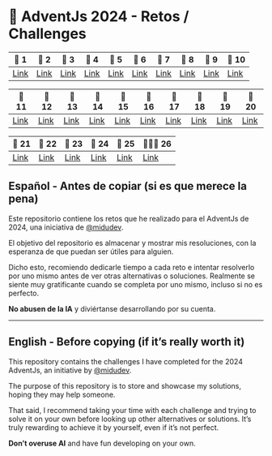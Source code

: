 # 🎄 AdventJs 2024 - Retos / Challenges

| 🌟 1  | 🌟 2  | 🌟 3  | 🌟 4  | 🌟 5  | 🌟 6  | 🌟 7  | 🌟 8  | 🌟 9  | 🌟 10 |
|------|------|------|------|------|------|------|------|------|-------|
| [Link](https://github.com/smiera96/FunkyDev---AdventJS-2024/tree/main/reto_1) | [Link](https://github.com/smiera96/FunkyDev---AdventJS-2024/tree/main/reto_2) | [Link](https://github.com/smiera96/FunkyDev---AdventJS-2024/tree/main/reto_3) | [Link](https://github.com/smiera96/FunkyDev---AdventJS-2024/tree/main/reto_4) | [Link](https://github.com/smiera96/FunkyDev---AdventJS-2024/tree/main/reto_5) | [Link](https://github.com/smiera96/FunkyDev---AdventJS-2024/tree/main/reto_6) | [Link](https://github.com/smiera96/FunkyDev---AdventJS-2024/tree/main/reto_7) | [Link](https://github.com/smiera96/FunkyDev---AdventJS-2024/tree/main/reto_8) | [Link](https://github.com/smiera96/FunkyDev---AdventJS-2024/tree/main/reto_9) | [Link](https://github.com/smiera96/FunkyDev---AdventJS-2024/tree/main/reto_10) |

| 🌟 11 | 🌟 12                                                                          | 🌟 13                                                                          | 🌟 14                                                                          | 🌟 15                                                                          | 🌟 16                                                                          | 🌟 17                                                                          | 🌟 18                                                                          | 🌟 19                                                                          | 🌟 20                                                                          |
|------|--------------------------------------------------------------------------------|--------------------------------------------------------------------------------|--------------------------------------------------------------------------------|--------------------------------------------------------------------------------|--------------------------------------------------------------------------------|--------------------------------------------------------------------------------|--------------------------------------------------------------------------------|--------------------------------------------------------------------------------|--------------------------------------------------------------------------------|
| [Link](https://github.com/smiera96/FunkyDev---AdventJS-2024/tree/main/reto_11) | [Link](https://github.com/smiera96/FunkyDev---AdventJS-2024/tree/main/reto_12) | [Link](https://github.com/smiera96/FunkyDev---AdventJS-2024/tree/main/reto_13) | [Link](https://github.com/smiera96/FunkyDev---AdventJS-2024/tree/main/reto_14) | [Link](https://github.com/smiera96/FunkyDev---AdventJS-2024/tree/main/reto_15) | [Link](https://github.com/smiera96/FunkyDev---AdventJS-2024/tree/main/reto_16) | [Link](https://github.com/smiera96/FunkyDev---AdventJS-2024/tree/main/reto_17) | [Link](https://github.com/smiera96/FunkyDev---AdventJS-2024/tree/main/reto_18) | [Link](https://github.com/smiera96/FunkyDev---AdventJS-2024/tree/main/reto_19) | [Link](https://github.com/smiera96/FunkyDev---AdventJS-2024/tree/main/reto_20) |

| 🌟 21                                                                          | 🌟 22                                                                          | 🌟 23                                                                          | 🌟 24                                                                          | 🌟 25                                                                          | 🌟🌟🌟 26                                                                      |
|--------------------------------------------------------------------------------|--------------------------------------------------------------------------------|--------------------------------------------------------------------------------|--------------------------------------------------------------------------------|--------------------------------------------------------------------------------|--------------------------------------------------------------------------------|
| [Link](https://github.com/smiera96/FunkyDev---AdventJS-2024/tree/main/reto_21) | [Link](https://github.com/smiera96/FunkyDev---AdventJS-2024/tree/main/reto_22) | [Link](https://github.com/smiera96/FunkyDev---AdventJS-2024/tree/main/reto_23) | [Link](https://github.com/smiera96/FunkyDev---AdventJS-2024/tree/main/reto_24) | [Link](https://github.com/smiera96/FunkyDev---AdventJS-2024/tree/main/reto_25) | [Link](https://github.com/smiera96/FunkyDev---AdventJS-2024/tree/main/reto_26) |

## Español - Antes de copiar (si es que merece la pena)

Este repositorio contiene los retos que he realizado para el AdventJs de 2024, una iniciativa de [@midudev](https://github.com/midudev).

El objetivo del repositorio es almacenar y mostrar mis resoluciones, con la esperanza de que puedan ser útiles para alguien.

Dicho esto, recomiendo dedicarle tiempo a cada reto e intentar resolverlo por uno mismo antes de ver otras alternativas o soluciones. Realmente se siente muy gratificante cuando se completa por uno mismo, incluso si no es perfecto.

**No abusen de la IA** y diviértanse desarrollando por su cuenta.

---

## English - Before copying (if it’s really worth it)

This repository contains the challenges I have completed for the 2024 AdventJs, an initiative by [@midudev](https://github.com/midudev).

The purpose of this repository is to store and showcase my solutions, hoping they may help someone.

That said, I recommend taking your time with each challenge and trying to solve it on your own before looking up other alternatives or solutions. It’s truly rewarding to achieve it by yourself, even if it’s not perfect.

**Don’t overuse AI** and have fun developing on your own.
